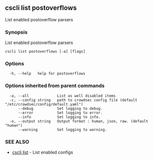 ## cscli list postoverflows

List enabled postoverflow parsers

### Synopsis

List enabled postoverflow parsers

```
cscli list postoverflows [-a] [flags]
```

### Options

```
  -h, --help   help for postoverflows
```

### Options inherited from parent commands

```
  -a, --all             List as well disabled items
  -c, --config string   path to crowdsec config file (default "/etc/crowdsec/config/default.yaml")
      --debug           Set logging to debug.
      --error           Set logging to error.
      --info            Set logging to info.
  -o, --output string   Output format : human, json, raw. (default "human")
      --warning         Set logging to warning.
```

### SEE ALSO

* [cscli list](cscli_list.md)	 - List enabled configs


